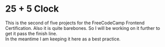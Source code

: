 # 25 + 5 Clock

This is the second of five projects for the FreeCodeCamp Frontend Certification.
Also it is quite barebones.  So I will be working on it further to get it pass the finish line.  
In the meantime I am keeping it here as a best practice.
